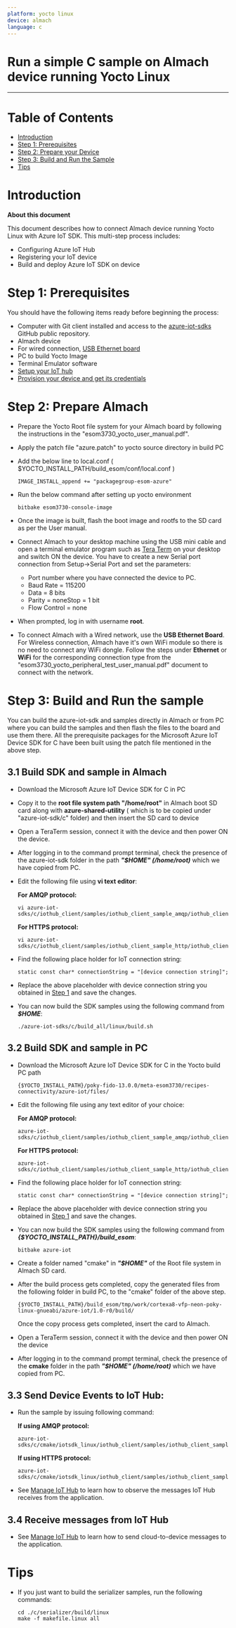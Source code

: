 ```yaml
---
platform: yocto linux
device: almach
language: c
---
```


Run a simple C sample on Almach device running Yocto Linux
===
---

# Table of Contents

-   [Introduction](#Introduction)
-   [Step 1: Prerequisites](#Prerequisites)
-   [Step 2: Prepare your Device](#PrepareAlmach)
-   [Step 3: Build and Run the Sample](#Build)
-   [Tips](#tips)

<a name="Introduction"></a>
# Introduction

**About this document**

This document describes how to connect Almach device running Yocto Linux with Azure IoT SDK. This multi-step process includes:
-   Configuring Azure IoT Hub
-   Registering your IoT device
-   Build and deploy Azure IoT SDK on device

<a name="Prerequisites"></a>
# Step 1: Prerequisites

You should have the following items ready before beginning the process:

-   Computer with Git client installed and access to the
    [azure-iot-sdks](https://github.com/Azure/azure-iot-sdks) GitHub
    public repository.
-   Almach device
-   For wired connection, [USB Ethernet board](http://www.e-consystems.com/DM3730-development-board.asp#accessories)
-   PC to build Yocto Image
-   Terminal Emulator software
-   [Setup your IoT hub][lnk-setup-iot-hub]
-   [Provision your device and get its credentials][lnk-manage-iot-hub]

<a name="PrepareAlmach"></a>
# Step 2: Prepare Almach
-   Prepare the Yocto Root file system for your Almach board by following the instructions in the "esom3730_yocto_user_manual.pdf".
-   Apply the patch file "azure.patch" to yocto source directory in build PC
-   Add the below line to local.conf ( $YOCTO_INSTALL_PATH/build_esom/conf/local.conf )

    ```
    IMAGE_INSTALL_append += "packagegroup-esom-azure"
    ```

-   Run the below command after setting up yocto environment

    ```
    bitbake esom3730-console-image
    ```

-   Once the image is built, flash the boot image and rootfs to the SD card as per the User manual.
-   Connect Almach to your desktop machine using the USB mini cable and open a terminal emulator program such as [Tera Term](https://en.osdn.jp/projects/ttssh2/releases/) on your desktop and switch ON the device. You have to create a new Serial port connection from Setup->Serial Port and set the parameters:  
    * Port number where you have connected the device to PC.
    * Baud Rate = 115200
    * Data = 8 bits
    * Parity = noneStop = 1 bit
    * Flow Control = none
-   When prompted, log in with username **root**.
-   To connect Almach with a Wired network, use the **USB Ethernet Board**. For Wireless connection, Almach have it's own WiFi module so there is no need to connect any WiFi dongle. Follow the steps under **Ethernet** or **WiFi** for the corresponding connection type from the "esom3730_yocto_peripheral_test_user_manual.pdf" document to connect with the network.

<a name="Build"></a>
# Step 3: Build and Run the sample

You can build the azure-iot-sdk and samples directly in Almach or from PC where you can build the samples and then flash the files to the board and use them there. All the prerequisite packages for the Microsoft Azure IoT Device SDK for C have been built using the patch file mentioned in the above step.

<a name="Load"></a>
## 3.1 Build SDK and sample in Almach

-   Download the Microsoft Azure IoT Device SDK for C in PC
-   Copy it to the **root file system path "/home/root"** in Almach boot SD card along with **azure-shared-utility** ( which is to be copied under "azure-iot-sdk/c" folder) and then insert the SD card to device
-   Open a TeraTerm session, connect it with the device and then power ON the device.
-   After logging in to the command prompt terminal, check the presence of the azure-iot-sdk folder in the path ***"$HOME" (/home/root)*** which we have copied from PC.
-   Edit the following file using **vi text editor**:

    **For AMQP protocol:**

        vi azure-iot-sdks/c/iothub_client/samples/iothub_client_sample_amqp/iothub_client_sample_amqp.c

    **For HTTPS protocol:**

        vi azure-iot-sdks/c/iothub_client/samples/iothub_client_sample_http/iothub_client_sample_http.c

-   Find the following place holder for IoT connection string:

        static const char* connectionString = "[device connection string]";

-   Replace the above placeholder with device connection string you obtained in [Step 1](#Step-1:-Prerequisites) and save the changes.

-   You can now build the SDK samples using the following command from ***$HOME***:

        ./azure-iot-sdks/c/build_all/linux/build.sh

## 3.2 Build SDK and sample in PC

-   Download the Microsoft Azure IoT Device SDK for C in the Yocto build PC path

    ```
    {$YOCTO_INSTALL_PATH}/poky-fido-13.0.0/meta-esom3730/recipes-connectivity/azure-iot/files/
    ```

-   Edit the following file using any text editor of your choice:

    **For AMQP protocol:**

        azure-iot-sdks/c/iothub_client/samples/iothub_client_sample_amqp/iothub_client_sample_amqp.c

    **For HTTPS protocol:**

        azure-iot-sdks/c/iothub_client/samples/iothub_client_sample_http/iothub_client_sample_http.c

-   Find the following place holder for IoT connection string:

        static const char* connectionString = "[device connection string]";

-   Replace the above placeholder with device connection string you obtained in [Step 1](#Step-1:-Prerequisites) and save the changes.

-   You can now build the SDK samples using the following command from ***{$YOCTO_INSTALL_PATH}/build_esom***:
    ```
    bitbake azure-iot
    ```
-   Create a folder named "cmake" in ***"$HOME"*** of the Root file system in Almach SD card.
-   After the build process gets completed, copy the generated files from the following folder in build PC, to the "cmake" folder of the above step.

    ```
    {$YOCTO_INSTALL_PATH}/build_esom/tmp/work/cortexa8-vfp-neon-poky-linux-gnueabi/azure-iot/1.0-r0/build/
    ```

    Once the copy process gets completed, insert the card to Almach.
-   Open a TeraTerm session, connect it with the device and then power ON the device
-   After logging in to the command prompt terminal, check the presence of the **cmake** folder in the path ***"$HOME" (/home/root)*** which we have copied from PC.

## 3.3 Send Device Events to IoT Hub:

-   Run the sample by issuing following command:

    **If using AMQP protocol:**

        azure-iot-sdks/c/cmake/iotsdk_linux/iothub_client/samples/iothub_client_sample_amqp/iothub_client_sample_amqp

    **If using HTTPS protocol:**

        azure-iot-sdks/c/cmake/iotsdk_linux/iothub_client/samples/iothub_client_sample_http/iothub_client_sample_http

-   See [Manage IoT Hub][lnk-manage-iot-hub] to learn how to observe the messages IoT Hub receives from the application.

## 3.4 Receive messages from IoT Hub

-   See [Manage IoT Hub][lnk-manage-iot-hub] to learn how to send cloud-to-device messages to the application.

<a name="tips"></a>
# Tips

- If you just want to build the serializer samples, run the following commands:

  ```
  cd ./c/serializer/build/linux
  make -f makefile.linux all
  ```

[lnk-setup-iot-hub]: ../setup_iothub.md
[lnk-manage-iot-hub]: ../manage_iot_hub.md

